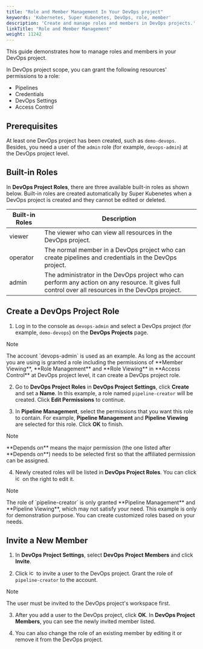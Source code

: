 ```yaml
---
title: "Role and Member Management In Your DevOps project"
keywords: 'Kubernetes, Super Kubenetes, DevOps, role, member'
description: 'Create and manage roles and members in DevOps projects.'
linkTitle: "Role and Member Management"
weight: 11242
---
```


This guide demonstrates how to manage roles and members in your DevOps project.

In DevOps project scope, you can grant the following resources' permissions to a role:

- Pipelines
- Credentials
- DevOps Settings
- Access Control

## Prerequisites

At least one DevOps project has been created, such as `demo-devops`. Besides, you need a user of the `admin` role (for example, `devops-admin`) at the DevOps project level. 

## Built-in Roles

In **DevOps Project Roles**, there are three available built-in roles as shown below. Built-in roles are created automatically by Super Kubenetes when a DevOps project is created and they cannot be edited or deleted.

  <table>
  <thead>
  <tr>
    <th>
      Built-in Roles
    </th>
    <th>
      Description
    </th>
  </tr>
  </thead>
  <tbody>
  <tr>
    <td>
      viewer
    </td>
    <td>
      The viewer who can view all resources in the DevOps project.
    </td>
  </tr>
  <tr>
    <td>
      operator
    </td>
    <td>
      The normal member in a DevOps project who can create pipelines and credentials in the DevOps project.
    </td>
  </tr>
  <tr>
    <td>
      admin
    </td>
    <td>
      The administrator in the DevOps project who can perform any action on any resource. It gives full control over all resources in the DevOps project.
    </td>
  </tr>
  </tbody>
  </table>

## Create a DevOps Project Role

1. Log in to the console as `devops-admin` and select a DevOps project (for example, `demo-devops`) on the **DevOps Projects** page.

  <div className="notices note">
    <p>Note</p>
    <div>
      The account `devops-admin` is used as an example. As long as the account you are using is granted a role including the permissions of **Member Viewing**, **Role Management** and **Role Viewing** in **Access Control** at DevOps project level, it can create a DevOps project role.
    </div>
  </div>

2. Go to **DevOps Project Roles** in **DevOps Project Settings**, click **Create** and set a **Name**. In this example, a role named `pipeline-creator` will be created. Click **Edit Permissions** to continue.

3. In **Pipeline Management**, select the permissions that you want this role to contain. For example, **Pipeline Management** and **Pipeline Viewing** are selected for this role. Click **OK** to finish.

  <div className="notices note">
    <p>Note</p>
    <div>
      **Depends on** means the major permission (the one listed after **Depends on**) needs to be selected first so that the affiliated permission can be assigned.
    </div>
  </div> 

4. Newly created roles will be listed in **DevOps Project Roles**. You can click <img src="/dist/assets/docs/v3.3/common-icons/three-dots.png" height="15px" alt="icon"> on the right to edit it.

  <div className="notices note">
    <p>Note</p>
    <div>
      The role of `pipeline-creator` is only granted **Pipeline Management** and **Pipeline Viewing**, which may not satisfy your need. This example is only for demonstration purpose. You can create customized roles based on your needs.
    </div>
  </div> 

## Invite a New Member

1. In **DevOps Project Settings**, select **DevOps Project Members** and click **Invite**.

2. Click <img src="/dist/assets/docs/v3.3/common-icons/invite-member-button.png" height="15px" alt="icon"> to invite a user to the DevOps project. Grant the role of `pipeline-creator` to the account. 

  <div className="notices note">
    <p>Note</p>
    <div>
        The user must be invited to the DevOps project's workspace first.
    </div>
  </div> 

3. After you add a user to the DevOps project, click **OK**. In **DevOps Project Members**, you can see the newly invited member listed.

4. You can also change the role of an existing member by editing it or remove it from the DevOps project.


